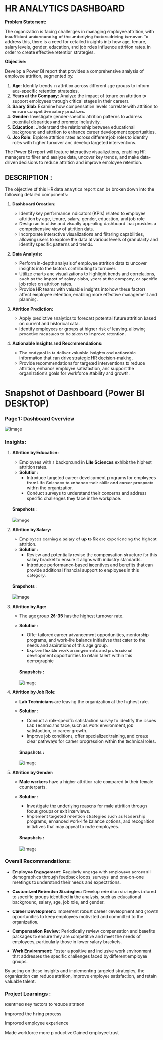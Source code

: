 # HR ANALYTICS DASHBOARD

**Problem Statement:**

The organization is facing challenges in managing employee attrition, with insufficient understanding of the underlying factors driving turnover. To address this, there is a need for detailed insights into how age, tenure, salary levels, gender, education, and job roles influence attrition rates, in order to create effective retention strategies.

**Objective:**

Develop a Power BI report that provides a comprehensive analysis of employee attrition, segmented by:
1. **Age**: Identify trends in attrition across different age groups to inform age-specific retention strategies.
2. **Years at the Company**: Analyze the impact of tenure on attrition to support employees through critical stages in their careers.
3. **Salary Slab**: Examine how compensation levels correlate with attrition to ensure competitive salary practices.
4. **Gender**: Investigate gender-specific attrition patterns to address potential disparities and promote inclusivity.
5. **Education**: Understand the relationship between educational background and attrition to enhance career development opportunities.
6. **Job Role**: Explore attrition rates across different job roles to identify roles with higher turnover and develop targeted interventions.

The Power BI report will feature interactive visualizations, enabling HR managers to filter and analyze data, uncover key trends, and make data-driven decisions to reduce attrition and improve employee retention.


## DESCRIPTION :

The objective of this HR data analytics report can be broken down into the following detailed components:

1. **Dashboard Creation:**
   - Identify key performance indicators (KPIs) related to employee attrition by age, tenure, salary, gender, education, and job role.
   - Design an intuitive and visually appealing dashboard that provides a comprehensive view of attrition data.
   - Incorporate interactive visualizations and filtering capabilities, allowing users to explore the data at various levels of granularity and identify specific patterns and trends.

2. **Data Analysis:**
   - Perform in-depth analysis of employee attrition data to uncover insights into the factors contributing to turnover.
   - Utilize charts and visualizations to highlight trends and correlations, such as the impact of salary slabs, years at the company, or specific job roles on attrition rates.
   - Provide HR teams with valuable insights into how these factors affect employee retention, enabling more effective management and planning.

3. **Attrition Prediction:**
   - Apply predictive analytics to forecast potential future attrition based on current and historical data.
   - Identify employees or groups at higher risk of leaving, allowing proactive measures to be taken to improve retention.

4. **Actionable Insights and Recommendations:**
   - The end goal is to deliver valuable insights and actionable information that can drive strategic HR decision-making.
   - Provide recommendations for targeted interventions to reduce attrition, enhance employee satisfaction, and support the organization’s goals for workforce stability and growth.


# Snapshot of Dashboard (Power BI DESKTOP)

### Page 1: Dashboard Overview

![image](https://github.com/user-attachments/assets/367e45b9-6c20-4451-af0f-a7224be7823e)

### **Insights:**

1. **Attrition by Education:**
   - Employees with a background in **Life Sciences** exhibit the highest attrition rates.
   - **Solution:** 
     - Introduce targeted career development programs for employees from Life Sciences to enhance their skills and career prospects within the organization.
     - Conduct surveys to understand their concerns and address specific challenges they face in the workplace.

   #### Snapshots :

   ![image](https://github.com/user-attachments/assets/6f1a170a-fd79-4d7f-9165-c276c4bc18fa)

2. **Attrition by Salary:**
   - Employees earning a salary of **up to 5k** are experiencing the highest attrition.
   - **Solution:** 
     - Review and potentially revise the compensation structure for this salary bracket to ensure it aligns with industry standards.
     - Introduce performance-based incentives and benefits that can provide additional financial support to employees in this category.

   #### Snapshots :

   ![image](https://github.com/user-attachments/assets/64f5f7b1-8ffb-45f3-98bd-4afbfab5e13e)

3. **Attrition by Age:**
   - The age group **26-35** has the highest turnover rate.
   - **Solution:**
     - Offer tailored career advancement opportunities, mentorship programs, and work-life balance initiatives that cater to the needs and aspirations of this age group.
     - Explore flexible work arrangements and professional development opportunities to retain talent within this demographic.

     #### Snapshots :

     ![image](https://github.com/user-attachments/assets/c243f678-7664-49a8-b315-ce3502c5fd05)

4. **Attrition by Job Role:**
   - **Lab Technicians** are leaving the organization at the highest rate.
   - **Solution:**
     - Conduct a role-specific satisfaction survey to identify the issues Lab Technicians face, such as work environment, job satisfaction, or career growth.
     - Improve job conditions, offer specialized training, and create clear pathways for career progression within the technical roles.

     #### Snapshots :

     ![image](https://github.com/user-attachments/assets/cb1b9765-2ddc-4bda-b9ef-adfbe24d37a9)

5. **Attrition by Gender:**
   - **Male workers** have a higher attrition rate compared to their female counterparts.
   - **Solution:**
     - Investigate the underlying reasons for male attrition through focus groups or exit interviews.
     - Implement targeted retention strategies such as leadership programs, enhanced work-life balance options, and recognition initiatives that may appeal to male employees.

     #### Snapshots :
   
     ![image](https://github.com/user-attachments/assets/2e99eca6-40f0-4b39-b3da-c89d8834c75d)

### **Overall Recommendations:**

- **Employee Engagement:** Regularly engage with employees across all demographics through feedback loops, surveys, and one-on-one meetings to understand their needs and expectations.
  
- **Customized Retention Strategies:** Develop retention strategies tailored to specific groups identified in the analysis, such as educational background, salary, age, job role, and gender.
  
- **Career Development:** Implement robust career development and growth opportunities to keep employees motivated and committed to the organization.
  
- **Compensation Review:** Periodically review compensation and benefits packages to ensure they are competitive and meet the needs of employees, particularly those in lower salary brackets.

- **Work Environment:** Foster a positive and inclusive work environment that addresses the specific challenges faced by different employee groups.

By acting on these insights and implementing targeted strategies, the organization can reduce attrition, improve employee satisfaction, and retain valuable talent.

### Project Learnings :

ldentified key factors to reduce
attrition

Improved the hiring process

Improved employee experience

Made workforce more productive
Gained employee trust



